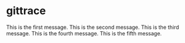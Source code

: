 # gittrace
This is the first message.
This is the second message.
This is the third message.
This is the fourth message.
This is the fifth message.


